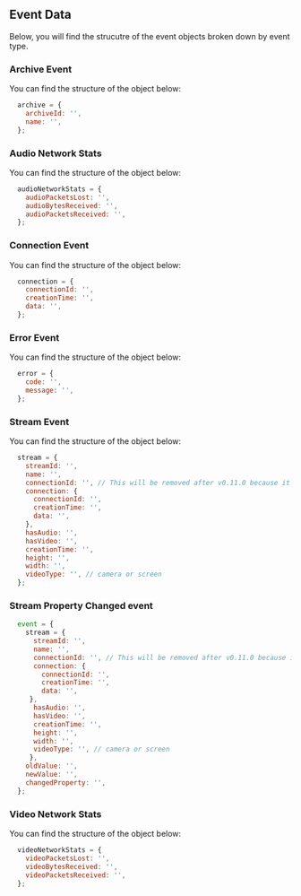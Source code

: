 ## Event Data

Below, you will find the strucutre of the event objects broken down by event type.

### Archive Event

You can find the structure of the object below: 

```javascript
  archive = {
    archiveId: '',
    name: '',
  };
```

### Audio Network Stats

You can find the structure of the object below:

```javascript
  audioNetworkStats = {
    audioPacketsLost: '',
    audioBytesReceived: '',
    audioPacketsReceived: '',
  };
```

### Connection Event

You can find the structure of the object below: 

```javascript
  connection = {
    connectionId: '',
    creationTime: '',
    data: '',
  };
```

### Error Event
You can find the structure of the object below: 

```javascript
  error = {
    code: '',
    message: '',
  };
```

### Stream Event

You can find the structure of the object below: 

```javascript
  stream = {
    streamId: '',
    name: '',
    connectionId: '', // This will be removed after v0.11.0 because it's exposed via the connection object
    connection: {
      connectionId: '',
      creationTime: '',
      data: '',
    },
    hasAudio: '',
    hasVideo: '',
    creationTime: '',
    height: '',
    width: '',
    videoType: '', // camera or screen
  };
```

### Stream Property Changed event

```javascript
  event = {
    stream = {
      streamId: '',
      name: '',
      connectionId: '', // This will be removed after v0.11.0 because it's exposed via the connection object
      connection: {
        connectionId: '',
        creationTime: '',
        data: '',
     },
      hasAudio: '',
      hasVideo: '',
      creationTime: '',
      height: '',
      width: '',
      videoType: '', // camera or screen
     },
    oldValue: '',
    newValue: '',
    changedProperty: '',
  };
```

### Video Network Stats
You can find the structure of the object below:

```javascript
  videoNetworkStats = {
    videoPacketsLost: '',
    videoBytesReceived: '',
    videoPacketsReceived: '',
  };
```